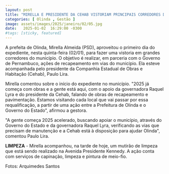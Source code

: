 ```yaml
---
layout: post
title: "MIRELLA E PRESIDENTE DA CEHAB VISTORIAM PRINCIPAIS CORREDORES DE OLINDA"
categories: [ Olinda , Gestão ]
image: assets/images/2025/janeiro/02/05.jpg
date:   2025-01-02  16:29:00 -0300
#tags: [sticky, featured]
---
```

A prefeita de Olinda, Mirella Almeida (PSD), aproveitou o primeiro dia do expediente, nesta quinta-feira (02/01), para fazer uma vistoria em grandes corredores do município. O objetivo é realizar, em parceria com o Governo de Pernambuco, ações de recapeamento em vias do município. Ela esteve acompanhada pelo presidente da Companhia Estadual de Obras e Habitação (Cehab), Paulo Lira.

Mirella comentou sobre o início do expediente no município. "2025 já começa com obras e a gente está aqui, com o apoio da governadora Raquel Lyra e do presidente da Cehab, falando de obras de recapeamento e pavimentação. Estamos visitando cada local que vai passar por essa requalificação, a partir de uma ação entre a Prefeitura de Olinda e o Governo do Estado", afirmou a gestora.

"A gente começa 2025 acelerado, buscando apoiar o município, através do Governo do Estado e da governadora Raquel Lyra, verificando as vias que precisam de manutenção e a Cehab está à disposição para ajudar Olinda", comentou Paulo Lira. 

**LIMPEZA** - Mirella acompanhou, na tarde de hoje, um mutirão de limpeza que está sendo realizado na Avenida Presidente Kennedy. A ação conta com serviços de capinação, limpeza e pintura de meio-fio.

Fotos: Arquimedes Santos
